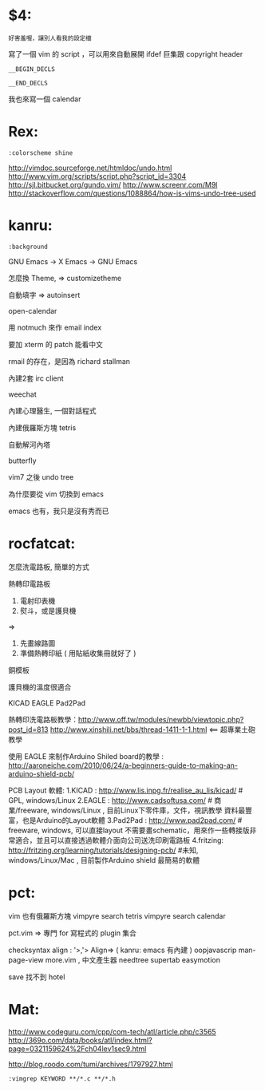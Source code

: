 # $4:


    好害羞喔，讓別人看我的設定檔


寫了一個 vim 的 script ，可以用來自動展開 ifdef 巨集跟 copyright header


    __BEGIN_DECLS

    __END_DECLS


我也來寫一個 calendar

# Rex:


    :colorscheme shine


<http://vimdoc.sourceforge.net/htmldoc/undo.html>
<http://www.vim.org/scripts/script.php?script_id=3304>
<http://sjl.bitbucket.org/gundo.vim/>
<http://www.screenr.com/M9l>
<http://stackoverflow.com/questions/1088864/how-is-vims-undo-tree-used>

# kanru:


    :background


GNU Emacs -> X Emacs -> GNU Emacs

怎麼換 Theme, => customizetheme

自動填字 => autoinsert

open-calendar

用 notmuch 來作 email index

要加 xterm 的 patch 能看中文

rmail 的存在，是因為 richard stallman

內建2套 irc client

weechat

內建心理醫生, 一個對話程式

內建俄羅斯方塊 tetris

自動解河內塔

butterfly

vim7 之後 undo tree

為什麼要從 vim 切換到 emacs

emacs 也有，我只是沒有秀而已

# rocfatcat:

怎麼洗電路板, 簡單的方式

熱轉印電路板
1. 電射印表機
2. 熨斗，或是護貝機

=>

1. 先畫線路圖
2. 準備熱轉印紙 ( 用貼紙收集冊就好了 )

銅模板

護貝機的溫度很適合

KICAD
EAGLE
Pad2Pad

熱轉印洗電路板教學：<http://www.off.tw/modules/newbb/viewtopic.php?post_id=813>
                                <http://www.xinshili.net/bbs/thread-1411-1-1.html>
<== 超專業土砲教學

使用 EAGLE 來制作Arduino Shiled board的教學 :
<http://aaroneiche.com/2010/06/24/a-beginners-guide-to-making-an-arduino-shield-pcb/>

PCB Layout 軟體:
1.KICAD  :  <http://www.lis.inpg.fr/realise_au_lis/kicad/>         # GPL, windows/Linux
2.EAGLE :  <http://www.cadsoftusa.com/>                            # 商業/freeware, windows/Linux , 目前Linux下零件庫，文件，視訊教學 資料最豐富，也是Arduino的Layout軟體
3.Pad2Pad : <http://www.pad2pad.com/>                              # freeware, windows, 可以直接layout 不需要畫schematic，用來作一些轉接版非常適合，並且可以直接透過軟體介面向公司送洗印刷電路板
4.fritzing:      <http://fritzing.org/learning/tutorials/designing-pcb/>   #未知, windows/Linux/Mac , 目前製作Arduino shield 最簡易的軟體

# pct:

vim 也有俄羅斯方塊
vimpyre search tetris
vimpyre search calendar

pct.vim => 專門 for 寫程式的 plugin 集合

checksyntax
align
: '>,'> Align=>
( kanru: emacs 有內建 )
oopjavascrip
man-page-view
more.vim , 中文產生器
needtree
supertab
easymotion


save 找不到 hotel

# Mat:

<http://www.codeguru.com/cpp/com-tech/atl/article.php/c3565>
<http://369o.com/data/books/atl/index.html?page=0321159624%2Fch04lev1sec9.html>

<http://blog.roodo.com/tumi/archives/1797927.html>



    :vimgrep KEYWORD **/*.c **/*.h
